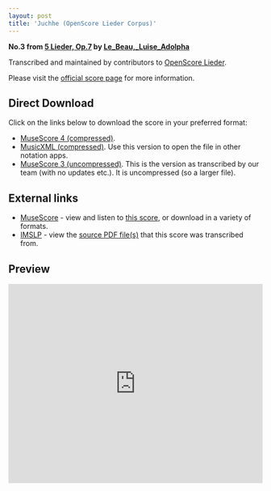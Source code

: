 ```yaml
---
layout: post
title: 'Juchhe (OpenScore Lieder Corpus)'
---
```


__No.3 from [5 Lieder, Op.7](https://fourscoreandmore.org/OpenScore/Le_Beau%2C_Luise_Adolpha/5_Lieder%2C_Op.7/) by [Le_Beau,_Luise_Adolpha](https://fourscoreandmore.org/OpenScore/Le_Beau%2C_Luise_Adolpha)__

Transcribed and maintained by contributors to [OpenScore Lieder].

Please visit the [official score page] for more information.

[official score page]: https://musescore.com/openscore-lieder-corpus/scores/6576011
[OpenScore Lieder]: https://musescore.com/openscore-lieder-corpus

## Direct Download

Click on the links below to download the score in your preferred format:
- [MuseScore 4 (compressed)](https://fourscoreandmore.org/OpenScore/Le_Beau%2C_Luise_Adolpha/5_Lieder%2C_Op.7/3_Juchhe.mscz).
- [MusicXML (compressed)](https://fourscoreandmore.org/OpenScore/Le_Beau%2C_Luise_Adolpha/5_Lieder%2C_Op.7/3_Juchhe.mxl). Use this version to open the file in other notation apps.
- [MuseScore 3 (uncompressed)](https://raw.githubusercontent.com/OpenScore/Lieder/refs/heads/main/scores/Le_Beau%2C_Luise_Adolpha/5_Lieder%2C_Op.7/3_Juchhe/lc6576011.mscx). This is the version as transcribed by our team (with no updates etc.). It is uncompressed (so a larger file).

## External links

- [MuseScore] - view and listen to [this score][MuseScore], or download in a variety of formats.
- [IMSLP] - view the [source PDF file(s)][IMSLP] that this score was transcribed from.

[MuseScore]: https://musescore.com/score/6576011
[IMSLP]: https://imslp.org/wiki/Special:ReverseLookup/619226

## Preview

<iframe width="100%" height="394" src="https://musescore.com/openscore-lieder-corpus/scores/6576011/embed" frameborder="0" allowfullscreen allow="autoplay; fullscreen"></iframe>

